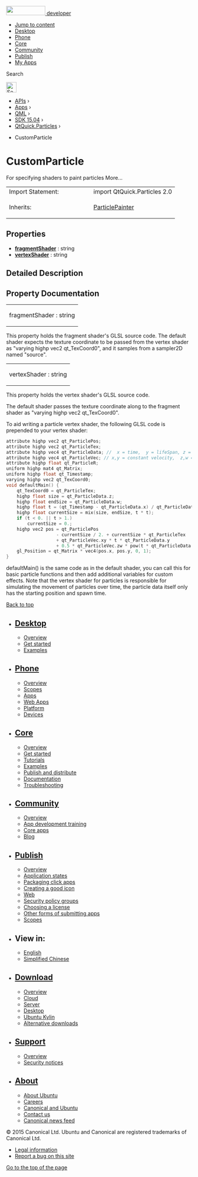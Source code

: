 <a href="https://developer.ubuntu.com/" class="logo-ubuntu"><img src="https://developer.ubuntu.com/assets/sites/ubuntu/latest/u/img/logos/logo-ubuntu-orange.svg" width="106" height="25" /> <span>developer</span></a>

-   [Jump to content](index.html#main-content)
-   [Desktop](https://developer.ubuntu.com/en/desktop/)
-   [Phone](https://developer.ubuntu.com/en/phone/)
-   [Core](https://developer.ubuntu.com/core)
-   [Community](https://developer.ubuntu.com/en/community/)
-   [Publish](https://developer.ubuntu.com/en/publish/)
-   [My Apps](https://myapps.developer.ubuntu.com/)

Search

<img src="https://developer.ubuntu.com/assets/sites/ubuntu/latest/u/img/search-white.svg" alt="Search" height="28" />

-   [APIs](../../../../index.html) ›
-   [Apps](../../../index.html) ›
-   [QML](../../index.html) ›
-   [SDK 15.04](../index.html) ›
-   [QtQuick.Particles](../QtQuick.Particles/index.html) ›

<!-- -->

-   CustomParticle

CustomParticle
==============

<span class="subtitle"></span>
For specifying shaders to paint particles More...

<table>
<colgroup>
<col width="50%" />
<col width="50%" />
</colgroup>
<tbody>
<tr class="odd">
<td>Import Statement:</td>
<td>import QtQuick.Particles 2.0</td>
</tr>
<tr class="even">
<td>Inherits:</td>
<td><p><a href="../QtQuick.Particles.ParticlePainter/index.html">ParticlePainter</a></p></td>
</tr>
</tbody>
</table>

<span id="properties"></span>
Properties
----------

-   ****[fragmentShader](index.html#fragmentShader-prop)**** : string
-   ****[vertexShader](index.html#vertexShader-prop)**** : string

<span id="details"></span>
Detailed Description
--------------------

Property Documentation
----------------------

<table>
<colgroup>
<col width="100%" />
</colgroup>
<tbody>
<tr class="odd">
<td><p><span id="fragmentShader-prop"></span><span class="name">fragmentShader</span> : <span class="type">string</span></p></td>
</tr>
</tbody>
</table>

This property holds the fragment shader's GLSL source code. The default shader expects the texture coordinate to be passed from the vertex shader as "varying highp vec2 qt\_TexCoord0", and it samples from a sampler2D named "source".

<table>
<colgroup>
<col width="100%" />
</colgroup>
<tbody>
<tr class="odd">
<td><p><span id="vertexShader-prop"></span><span class="name">vertexShader</span> : <span class="type">string</span></p></td>
</tr>
</tbody>
</table>

This property holds the vertex shader's GLSL source code.

The default shader passes the texture coordinate along to the fragment shader as "varying highp vec2 qt\_TexCoord0".

To aid writing a particle vertex shader, the following GLSL code is prepended to your vertex shader:

``` cpp
attribute highp vec2 qt_ParticlePos;
attribute highp vec2 qt_ParticleTex;
attribute highp vec4 qt_ParticleData; //  x = time,  y = lifeSpan, z = size,  w = endSize
attribute highp vec4 qt_ParticleVec; // x,y = constant velocity,  z,w = acceleration
attribute highp float qt_ParticleR;
uniform highp mat4 qt_Matrix;
uniform highp float qt_Timestamp;
varying highp vec2 qt_TexCoord0;
void defaultMain() {
    qt_TexCoord0 = qt_ParticleTex;
    highp float size = qt_ParticleData.z;
    highp float endSize = qt_ParticleData.w;
    highp float t = (qt_Timestamp - qt_ParticleData.x) / qt_ParticleData.y;
    highp float currentSize = mix(size, endSize, t * t);
    if (t < 0. || t > 1.)
        currentSize = 0.;
    highp vec2 pos = qt_ParticlePos
                   - currentSize / 2. + currentSize * qt_ParticleTex   // adjust size
                   + qt_ParticleVec.xy * t * qt_ParticleData.y         // apply velocity vector..
                   + 0.5 * qt_ParticleVec.zw * pow(t * qt_ParticleData.y, 2.);
    gl_Position = qt_Matrix * vec4(pos.x, pos.y, 0, 1);
}
```

defaultMain() is the same code as in the default shader, you can call this for basic particle functions and then add additional variables for custom effects. Note that the vertex shader for particles is responsible for simulating the movement of particles over time, the particle data itself only has the starting position and spawn time.

[Back to top](index.html#)

-   [Desktop](https://developer.ubuntu.com/en/desktop/)
    ---------------------------------------------------

    -   [Overview](https://developer.ubuntu.com/en/desktop/)
    -   [Get started](http://snapcraft.io/?utm_source=developer.ubuntu.com&utm_medium=devportal&utm_term=snaps%20snapcraft%20desktop&utm_content=menu&utm_campaign=duc_snappers)
    -   [Examples](https://github.com/ubuntu/snappy-playpen)

-   [Phone](https://developer.ubuntu.com/en/phone/)
    -----------------------------------------------

    -   [Overview](https://developer.ubuntu.com/en/phone/)
    -   [Scopes](https://developer.ubuntu.com/en/phone/scopes/)
    -   [Apps](https://developer.ubuntu.com/en/phone/apps/)
    -   [Web Apps](https://developer.ubuntu.com/en/phone/web/)
    -   [Platform](https://developer.ubuntu.com/en/phone/platform/)
    -   [Devices](https://developer.ubuntu.com/en/phone/devices/)

-   [Core](https://developer.ubuntu.com/core)
    -----------------------------------------

    -   [Overview](https://developer.ubuntu.com/core)
    -   [Get started](https://developer.ubuntu.com/core/get-started)
    -   [Tutorials](https://developer.ubuntu.com/core/tutorials)
    -   [Examples](https://developer.ubuntu.com/core/examples)
    -   [Publish and distribute](https://developer.ubuntu.com/core/publish-and-distribute)
    -   [Documentation](https://developer.ubuntu.com/core/documentation)
    -   [Troubleshooting](https://developer.ubuntu.com/core/troubleshooting)

-   [Community](https://developer.ubuntu.com/en/community/)
    -------------------------------------------------------

    -   [Overview](https://developer.ubuntu.com/en/community/)
    -   [App development training](https://developer.ubuntu.com/en/community/training/)
    -   [Core apps](https://developer.ubuntu.com/en/community/core-apps/)
    -   [Blog](https://developer.ubuntu.com/en/community/blog/)

-   [Publish](https://developer.ubuntu.com/en/publish/)
    ---------------------------------------------------

    -   [Overview](https://developer.ubuntu.com/en/publish/)
    -   [Application states](https://developer.ubuntu.com/en/publish/application-states/)
    -   [Packaging click apps](https://developer.ubuntu.com/en/publish/packaging-click-apps/)
    -   [Creating a good icon](https://developer.ubuntu.com/en/publish/creating-a-good-icon/)
    -   [Web](https://developer.ubuntu.com/en/publish/web/)
    -   [Security policy groups](https://developer.ubuntu.com/en/publish/security-policy-groups/)
    -   [Choosing a license](https://developer.ubuntu.com/en/publish/choosing-a-license/)
    -   [Other forms of submitting apps](https://developer.ubuntu.com/en/publish/other-forms-of-submitting-apps/)
    -   [Scopes](https://developer.ubuntu.com/en/publish/scopes/)

-   View in:
    --------

    -   [English](index.html "Change to language: English")
    -   [Simplified Chinese](index.html "Change to language: Simplified Chinese")

-   [Download](http://ubuntu.com/download/)
    ---------------------------------------

    -   [Overview](http://ubuntu.com/download)
    -   [Cloud](http://ubuntu.com/download/cloud)
    -   [Server](http://ubuntu.com/download/server)
    -   [Desktop](http://ubuntu.com/download/desktop)
    -   [Ubuntu Kylin](http://ubuntu.com/download/ubuntu-kylin)
    -   [Alternative downloads](http://ubuntu.com/download/alternative-downloads)

-   [Support](http://ubuntu.com/support/)
    -------------------------------------

    -   [Overview](http://ubuntu.com/support)
    -   [Security notices](http://www.ubuntu.com/usn/)

-   [About](http://ubuntu.com/about/)
    ---------------------------------

    -   [About Ubuntu](http://ubuntu.com/about/about-ubuntu)
    -   [Careers](http://www.canonical.com/careers)
    -   [Canonical and Ubuntu](http://ubuntu.com/about/canonical-and-ubuntu)
    -   [Contact us](http://ubuntu.com/about/contact-us)
    -   [Canonical news feed](http://insights.ubuntu.com/feed/)

© 2015 Canonical Ltd. Ubuntu and Canonical are registered trademarks of Canonical Ltd.

-   [Legal information](http://www.ubuntu.com/legal)
-   [Report a bug on this site](https://bugs.launchpad.net/developer-ubuntu-com/)

<span class="accessibility-aid">[Go to the top of the page](index.html#)</span>
